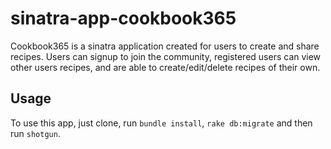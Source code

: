 # sinatra-app-cookbook365

Cookbook365 is a sinatra application created for users to create and share recipes. Users can signup to join the community, registered users can view other users recipes, and are able to create/edit/delete recipes of their own.

## Usage

To use this app, just clone, run `bundle install`, `rake db:migrate` and then run `shotgun`.
